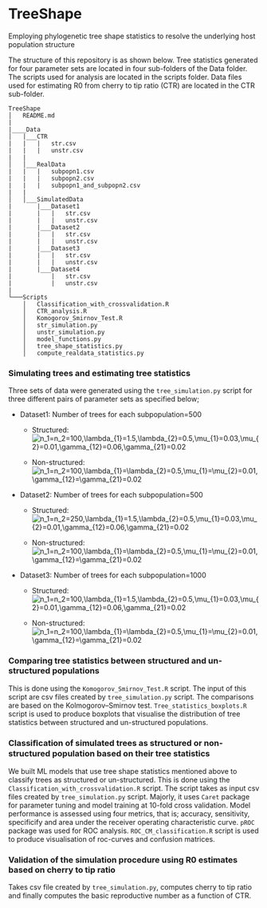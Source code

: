 # TreeShape
Employing phylogenetic tree shape statistics to resolve the underlying host population structure

The structure of this repository is as shown below. Tree statistics generated for four parameter sets are located in four sub-folders of the Data folder. The scripts used for analysis are located in the scripts folder. Data files used for estimating R0 from cherry to tip ratio (CTR) are located in the CTR sub-folder.

```
TreeShape
│   README.md 
|
|____Data
│   |___CTR
|   |   |   str.csv
|   |   |   unstr.csv
|   |
│   │___RealData
|   |   |   subpopn1.csv
|   |   |   subpopn2.csv
|   |   |   subpopn1_and_subpopn2.csv
|   |   
│   │___SimulatedData
|       |___Dataset1
|       |   |   str.csv
|       |   |   unstr.csv
|       |___Dataset2
|       |   |   str.csv
|       |   |   unstr.csv
|       |___Dataset3
|       |   |   str.csv
|       |   |   unstr.csv
|       |___Dataset4
|           |   str.csv
|           |   unstr.csv
|           
└───Scripts
    │   Classification_with_crossvalidation.R
    │   CTR_analysis.R
    │   Komogorov_Smirnov_Test.R
    │   str_simulation.py
    │   unstr_simulation.py
    │   model_functions.py
    │   tree_shape_statistics.py
    │   compute_realdata_statistics.py

```


### Simulating trees and estimating tree statistics
Three sets of data were generated using the `tree_simulation.py` script for three different pairs of parameter sets as specified below;

* Dataset1: Number of trees for each subpopulation=500
    * Structured: <img src="https://latex.codecogs.com/svg.latex?n_1=n_2=100,\lambda_{1}=1.5,\lambda_{2}=0.5,\mu_{1}=0.03,\mu_{2}=0.01,\gamma_{12}=0.06,\gamma_{21}=0.02" title="n_1=n_2=100,\lambda_{1}=1.5,\lambda_{2}=0.5,\mu_{1}=0.03,\mu_{2}=0.01,\gamma_{12}=0.06,\gamma_{21}=0.02" />

    * Non-structured: <img src="https://latex.codecogs.com/svg.latex?n_1=n_2=100,\lambda_{1}=\lambda_{2}=0.5,\mu_{1}=\mu_{2}=0.01,\gamma_{12}=\gamma_{21}=0.02" title="n_1=n_2=100,\lambda_{1}=\lambda_{2}=0.5,\mu_{1}=\mu_{2}=0.01,\gamma_{12}=\gamma_{21}=0.02" />

* Dataset2: Number of trees for each subpopulation=500
    * Structured: <img src="https://latex.codecogs.com/svg.latex?n_1=n_2=250,\lambda_{1}=1.5,\lambda_{2}=0.5,\mu_{1}=0.03,\mu_{2}=0.01,\gamma_{12}=0.06,\gamma_{21}=0.02" title="n_1=n_2=250,\lambda_{1}=1.5,\lambda_{2}=0.5,\mu_{1}=0.03,\mu_{2}=0.01,\gamma_{12}=0.06,\gamma_{21}=0.02" />

    * Non-structured: <img src="https://latex.codecogs.com/svg.latex?n_1=n_2=250,\lambda_{1}=\lambda_{2}=0.5,\mu_{1}=\mu_{2}=0.01,\gamma_{12}=\gamma_{21}=0.02" title="n_1=n_2=100,\lambda_{1}=\lambda_{2}=0.5,\mu_{1}=\mu_{2}=0.01,\gamma_{12}=\gamma_{21}=0.02" />
    
* Dataset3: Number of trees for each subpopulation=1000
    * Structured: <img src="https://latex.codecogs.com/svg.latex?n_1=n_2=100,\lambda_{1}=1.5,\lambda_{2}=0.5,\mu_{1}=0.03,\mu_{2}=0.01,\gamma_{12}=0.06,\gamma_{21}=0.02" title="n_1=n_2=100,\lambda_{1}=1.5,\lambda_{2}=0.5,\mu_{1}=0.03,\mu_{2}=0.01,\gamma_{12}=0.06,\gamma_{21}=0.02" />

    * Non-structured: <img src="https://latex.codecogs.com/svg.latex?n_1=n_2=100,\lambda_{1}=\lambda_{2}=0.5,\mu_{1}=\mu_{2}=0.01,\gamma_{12}=\gamma_{21}=0.02" title="n_1=n_2=100,\lambda_{1}=\lambda_{2}=0.5,\mu_{1}=\mu_{2}=0.01,\gamma_{12}=\gamma_{21}=0.02" />

### Comparing tree statistics between structured and un-structured populations
This is done using the `Komogorov_Smirnov_Test.R` script. The input of this script are csv files created by `tree_simulation.py` script. The comparisons are  based on the Kolmogorov–Smirnov test. `Tree_statistics_boxplots.R` script is used to produce boxplots that visualise the distribution of tree statistics between structured and un-structured populations.

### Classiﬁcation of simulated trees as structured or non-structured population based on their tree statistics
We built ML models that use tree shape statistics mentioned above to classify trees as structured or un-structured. This is done using the `Classification_with_crossvalidation.R` script. The script takes as input csv files created by `tree_simulation.py` script. Majorly, it uses `Caret` package for parameter tuning and model training at 10-fold cross validation. Model performance is assessed using four metrics, that is; accuracy, sensitivity, specificify and area under the receiver operating characteristic curve. `pROC` package was used for ROC analysis. `ROC_CM_classification.R` script is used to produce visualisation of roc-curves and confusion matrices.

### Validation of the simulation procedure using R0 estimates based on cherry to tip ratio
Takes csv file created by `tree_simulation.py`, computes cherry to tip ratio and finally computes the basic reproductive number as a function of CTR.


